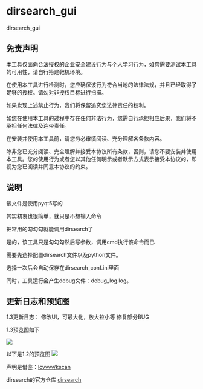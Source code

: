 # dirsearch_gui
dirsearch_gui

##  免责声明
本工具仅面向合法授权的企业安全建设行为与个人学习行为，如您需要测试本工具的可用性，请自行搭建靶机环境。

在使用本工具进行检测时，您应确保该行为符合当地的法律法规，并且已经取得了足够的授权。请勿对非授权目标进行扫描。

如果发现上述禁止行为，我们将保留追究您法律责任的权利。

如您在使用本工具的过程中存在任何非法行为，您需自行承担相应后果，我们将不承担任何法律及连带责任。

在安装并使用本工具前，请您务必审慎阅读、充分理解各条款内容。

除非您已充分阅读、完全理解并接受本协议所有条款，否则，请您不要安装并使用本工具。您的使用行为或者您以其他任何明示或者默示方式表示接受本协议的，即视为您已阅读并同意本协议的约束。



## 说明
该文件是使用pyqt5写的

其实初衷也很简单，就只是不想输入命令

把常用的勾勾勾就能调用dirsearch了

是的，该工具只是勾勾勾然后写参数，调用cmd执行该命令而已

需要先选择配置dirsearch文件以及python文件。

选择一次后会自动保存在dirsearch_conf.ini里面

同时，工具运行会产生debug文件：debug_log.log。

## 更新日志和预览图

1.3更新日志：
修改UI，可最大化，放大拉小等
修复部分BUG

1.3预览图如下

![](https://i.bmp.ovh/imgs/2022/07/03/54870c73ef8bc7e5.png)


以下是1.2的预览图
![](https://s3.bmp.ovh/imgs/2022/07/01/68c1bdb5aa5db6a2.png)

声明是借鉴：[lcvvvv/kscan](https://github.com/lcvvvv/kscan)

dirsearch的官方仓库
[dirsearch](https://github.com/maurosoria/dirsearch)

